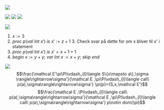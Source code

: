 ![](Pasted%20image%2020240502101726.png)

![](Pasted%20image%2020240502113024.png)
![](Pasted%20image%2020240502113016.png)
![](Pasted%20image%2020240502113004.png)

![](Pasted%20image%2020240502112927.png)
1. $x:=3$
2. $proc\ p(val\ Int\ x')\ is\ x':=z+1$
	3. Check svar på dette for om x bliver til x' i statement
3. $proc\ p(val\ Int\ x')\ is\ x'=x+1+1$
4. $begin\ x:=y+y;\ var\ Int\ x:=x+y;\ skip\ end$

![](Pasted%20image%2020240502114900.png)
$$\frac{\mathcal E'\pi\Pi\vdash_{l}\langle S\{x\mapsto a\},\sigma \rangle\rightarrow\sigma'}{\mathcal E ,\pi\Pi\vdash_{l}\langle call\ p(a),\sigma\rangle\rightarrow\sigma'} \pi(p)=(S,x,\mathcal E')$$
$$\frac{\mathcal E ,\Pi\vdash_{l}\langle call\ p(a),\sigma\rangle\rightarrow\sigma'}{\mathcal E ,\pi\Pi\vdash_{l}\langle call\ p(a),\sigma\rangle\rightarrow\sigma'} p\notin dom(\pi)$$
